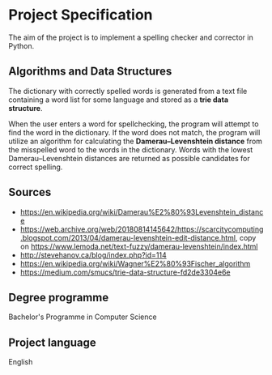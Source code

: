 # Project Specification

The aim of the project is to implement a spelling checker and corrector in Python. 

## Algorithms and Data Structures

The dictionary with correctly spelled words is generated from a text file containing a word list for some language and stored as a **trie data structure**.

When the user enters a word for spellchecking, the program will attempt to find the word in the dictionary. If the word does not match, the program will utilize an algorithm for calculating the **Damerau–Levenshtein distance** from the misspelled word to the words in the dictionary. Words with the lowest Damerau–Levenshtein distances are returned as possible candidates for correct spelling. 

## Sources

- https://en.wikipedia.org/wiki/Damerau%E2%80%93Levenshtein_distance
- https://web.archive.org/web/20180814145642/https://scarcitycomputing.blogspot.com/2013/04/damerau-levenshtein-edit-distance.html, copy on https://www.lemoda.net/text-fuzzy/damerau-levenshtein/index.html
- http://stevehanov.ca/blog/index.php?id=114
- https://en.wikipedia.org/wiki/Wagner%E2%80%93Fischer_algorithm
- https://medium.com/smucs/trie-data-structure-fd2de3304e6e

## Degree programme

Bachelor's Programme in Computer Science

## Project language

English
